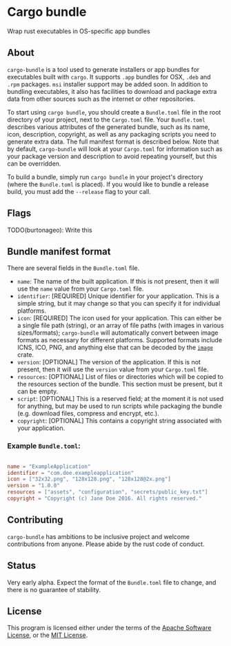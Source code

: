 # Cargo bundle

Wrap rust executables in OS-specific app bundles

## About

 `cargo-bundle` is a tool used to generate installers or app bundles for executables built with `cargo`.
It supports `.app` bundles for OSX, `.deb` and `.rpm` packages. `msi` installer support may be added soon.
In addition to bundling executables, it also has facilities to download and package extra data from other
sources such as the internet or other repositories.

 To start using `cargo bundle`, you should create a `Bundle.toml` file in the root directory of your project,
next to the `Cargo.toml` file. Your `Bundle.toml` describes various attributes of the generated bundle, such
as its name, icon, description, copyright, as well as any packaging scripts you need to generate extra data.
The full manifest format is described below. Note that by default, `cargo-bundle` will look at your `Cargo.toml`
for information such as your package version and description to avoid repeating yourself, but this can be
overridden.

 To build a bundle, simply run `cargo bundle` in your project's directory (where the `Bundle.toml` is placed).
If you would like to bundle a release build, you must add the `--release` flag to your call.

## Flags

 TODO(burtonageo): Write this

## Bundle manifest format

 There are several fields in the `Bundle.toml` file.

 * `name`: The name of the built application. If this is not present, then it will use the `name` value from
           your `Cargo.toml` file.
 * `identifier`: [REQUIRED] Unique identifier for your application. This is a simple string, but it may change so that
                 you can specify it for individual platforms.
 * `icon`: [REQUIRED] The icon used for your application.  This can either be a single file path (string), or an array
           of file paths (with images in various sizes/formats); `cargo-bundle` will automatically convert between
           image formats as necessary for different platforms.  Supported formats include ICNS, ICO, PNG, and anything
           else that can be decoded by the [`image`](https://crates.io/crates/image) crate.
 * `version`: [OPTIONAL] The version of the application. If this is not present, then it will use the `version`
              value from your `Cargo.toml` file.
 * `resources`: [OPTIONAL] List of files or directories which will be copied to the resources section of the
                bundle. This section must be present, but it can be empty.
 * `script`: [OPTIONAL] This is a reserved field; at the moment it is not used for anything, but may be used to
             run scripts while packaging the bundle (e.g. download files, compress and encrypt, etc.).
 * `copyright`: [OPTIONAL] This contains a copyright string associated with your application.

### Example `Bundle.toml`:

```toml

name = "ExampleApplication"
identifier = "com.doe.exampleapplication"
icon = ["32x32.png", "128x128.png", "128x128@2x.png"]
version = "1.0.0"
resources = ["assets", "configuration", "secrets/public_key.txt"]
copyright = "Copyright (c) Jane Doe 2016. All rights reserved."

```

## Contributing

 `cargo-bundle` has ambitions to be inclusive project and welcome contributions from anyone. Please abide
by the rust code of conduct.

## Status

 Very early alpha. Expect the format of the `Bundle.toml` file to change, and there is no guarantee
of stability.

## License

This program is licensed either under the terms of the [Apache Software License](http://www.apache.org/licenses/LICENSE-2.0.),
or the [MIT License](https://opensource.org/licenses/MIT).

